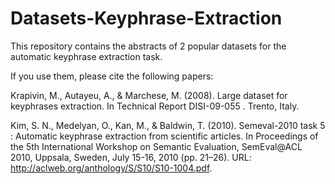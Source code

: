 # Datasets-Keyphrase-Extraction

This repository contains the abstracts of 2 popular datasets for the automatic keyphrase extraction task.

If you use them, please cite the following papers:

Krapivin, M., Autayeu, A., & Marchese, M. (2008). Large dataset for keyphrases extraction. In Technical Report DISI-09-055 . Trento, Italy.

Kim, S. N., Medelyan, O., Kan, M., & Baldwin, T. (2010). Semeval-2010 task 5 : Automatic keyphrase extraction from scientific articles. In Proceedings of the 5th International Workshop on Semantic Evaluation, SemEval@ACL 2010, Uppsala, Sweden, July 15-16, 2010 (pp. 21–26). URL: http://aclweb.org/anthology/S/S10/S10-1004.pdf.
